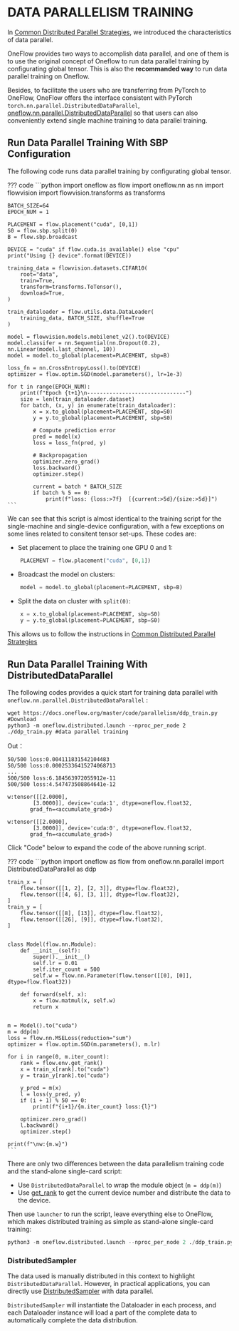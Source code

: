 # DATA PARALLELISM TRAINING

In [Common Distributed Parallel Strategies](./01_introduction.md), we introduced the characteristics of data parallel.

OneFlow provides two ways to accomplish data parallel, and one of them is to use the original concept of Oneflow to run data parallel training by configurating global tensor. This is also the **recommanded way** to run data parallel training on Oneflow.

Besides, to facilitate the users who are transferring from PyTorch to OneFlow, OneFlow offers the interface consistent with PyTorch `torch.nn.parallel.DistributedDataParallel`,  [oneflow.nn.parallel.DistributedDataParallel](https://oneflow.readthedocs.io/en/master/nn.html#oneflow.nn.parallel.DistributedDataParallel) so that users can also conveniently extend single machine training to data parallel training. 

## Run Data Parallel Training With SBP Configuration

The following code runs data parallel training by configurating global tensor. 

??? code
    ```python
    import oneflow as flow
    import oneflow.nn as nn
    import flowvision
    import flowvision.transforms as transforms

    BATCH_SIZE=64
    EPOCH_NUM = 1

    PLACEMENT = flow.placement("cuda", [0,1])
    S0 = flow.sbp.split(0)
    B = flow.sbp.broadcast

    DEVICE = "cuda" if flow.cuda.is_available() else "cpu"
    print("Using {} device".format(DEVICE))

    training_data = flowvision.datasets.CIFAR10(
        root="data",
        train=True,
        transform=transforms.ToTensor(),
        download=True,
    )

    train_dataloader = flow.utils.data.DataLoader(
        training_data, BATCH_SIZE, shuffle=True
    )

    model = flowvision.models.mobilenet_v2().to(DEVICE)
    model.classifer = nn.Sequential(nn.Dropout(0.2), nn.Linear(model.last_channel, 10))
    model = model.to_global(placement=PLACEMENT, sbp=B)

    loss_fn = nn.CrossEntropyLoss().to(DEVICE)
    optimizer = flow.optim.SGD(model.parameters(), lr=1e-3)

    for t in range(EPOCH_NUM):
        print(f"Epoch {t+1}\n-------------------------------")
        size = len(train_dataloader.dataset)
        for batch, (x, y) in enumerate(train_dataloader):
            x = x.to_global(placement=PLACEMENT, sbp=S0)
            y = y.to_global(placement=PLACEMENT, sbp=S0)

            # Compute prediction error
            pred = model(x)
            loss = loss_fn(pred, y)

            # Backpropagation
            optimizer.zero_grad()
            loss.backward()
            optimizer.step()

            current = batch * BATCH_SIZE
            if batch % 5 == 0:
                print(f"loss: {loss:>7f}  [{current:>5d}/{size:>5d}]")
    ```

We can see that this script is almost identical to the training script for the single-machine and single-device configuration, with a few exceptions on some lines related to consitent tensor set-ups. These codes are:

- Set placement to place the training one GPU 0 and 1: 

```python
    PLACEMENT = flow.placement("cuda", [0,1])
```

- Broadcast the model on clusters:

```python
    model = model.to_global(placement=PLACEMENT, sbp=B)
```

- Split the data on cluster with `split(0)`: 

```python
    x = x.to_global(placement=PLACEMENT, sbp=S0)
    y = y.to_global(placement=PLACEMENT, sbp=S0)
```

This allows us to follow the instructions in [Common Distributed Parallel Strategies](./01_introduction.md)

## Run Data Parallel Training With DistributedDataParallel

The following codes provides a quick start for training data parallel with `oneflow.nn.parallel.DistributedDataParallel` :

```shell
wget https://docs.oneflow.org/master/code/parallelism/ddp_train.py #Download
python3 -m oneflow.distributed.launch --nproc_per_node 2 ./ddp_train.py #data parallel training
```

Out：

```text
50/500 loss:0.004111831542104483
50/500 loss:0.00025336415274068713
...
500/500 loss:6.184563972055912e-11
500/500 loss:4.547473508864641e-12

w:tensor([[2.0000],
        [3.0000]], device='cuda:1', dtype=oneflow.float32,
       grad_fn=<accumulate_grad>)

w:tensor([[2.0000],
        [3.0000]], device='cuda:0', dtype=oneflow.float32,
       grad_fn=<accumulate_grad>)
```

Click "Code" below to expand the code of the above running script.

??? code
    ```python
    import oneflow as flow
    from oneflow.nn.parallel import DistributedDataParallel as ddp

    train_x = [
        flow.tensor([[1, 2], [2, 3]], dtype=flow.float32),
        flow.tensor([[4, 6], [3, 1]], dtype=flow.float32),
    ]
    train_y = [
        flow.tensor([[8], [13]], dtype=flow.float32),
        flow.tensor([[26], [9]], dtype=flow.float32),
    ]


    class Model(flow.nn.Module):
        def __init__(self):
            super().__init__()
            self.lr = 0.01
            self.iter_count = 500
            self.w = flow.nn.Parameter(flow.tensor([[0], [0]], dtype=flow.float32))

        def forward(self, x):
            x = flow.matmul(x, self.w)
            return x


    m = Model().to("cuda")
    m = ddp(m)
    loss = flow.nn.MSELoss(reduction="sum")
    optimizer = flow.optim.SGD(m.parameters(), m.lr)

    for i in range(0, m.iter_count):
        rank = flow.env.get_rank()
        x = train_x[rank].to("cuda")
        y = train_y[rank].to("cuda")

        y_pred = m(x)
        l = loss(y_pred, y)
        if (i + 1) % 50 == 0:
            print(f"{i+1}/{m.iter_count} loss:{l}")

        optimizer.zero_grad()
        l.backward()
        optimizer.step()

    print(f"\nw:{m.w}")
    ```

There are only two differences between the data parallelism training code and the stand-alone single-card script:

- Use `DistributedDataParallel` to wrap the module object (`m = ddp(m)`)
- Use [get_rank](https://oneflow.readthedocs.io/en/master/oneflow.html#oneflow.env.get_rank) to get the current device number and distribute the data to the device.

Then use `launcher` to run the script, leave everything else to OneFlow, which makes distributed training as simple as stand-alone single-card training:

```python
python3 -m oneflow.distributed.launch --nproc_per_node 2 ./ddp_train.py
```

### DistributedSampler

The data used is manually distributed in this context to highlight `DistributedDataParallel`. However, in practical applications, you can directly use [DistributedSampler](https://oneflow.readthedocs.io/en/master/utils.html#oneflow.utils.data.distributed.DistributedSampler) with data parallel.

`DistributedSampler` will instantiate the Dataloader in each process, and each Dataloader instance will load a part of the complete data to automatically complete the data distribution.
